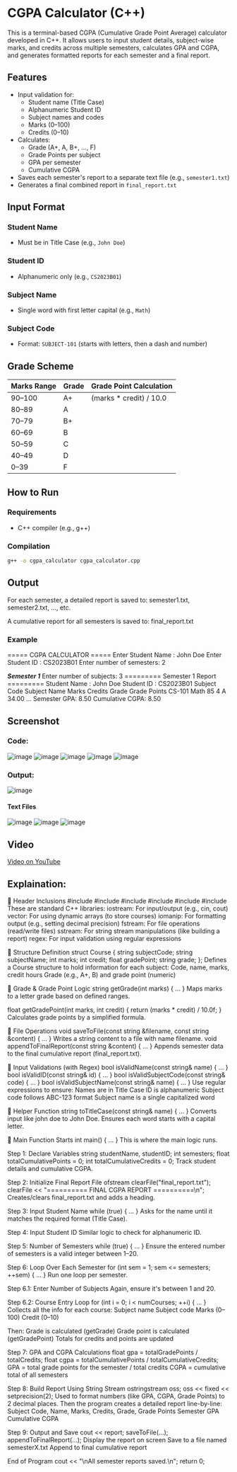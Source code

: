 # CGPA Calculator (C++)

This is a terminal-based CGPA (Cumulative Grade Point Average) calculator developed in C++. It allows users to input student details, subject-wise marks, and credits across multiple semesters, calculates GPA and CGPA, and generates formatted reports for each semester and a final report.

## Features

- Input validation for:
  - Student name (Title Case)
  - Alphanumeric Student ID
  - Subject names and codes
  - Marks (0–100)
  - Credits (0–10)
- Calculates:
  - Grade (A+, A, B+, ..., F)
  - Grade Points per subject
  - GPA per semester
  - Cumulative CGPA
- Saves each semester's report to a separate text file (e.g., `semester1.txt`)
- Generates a final combined report in `final_report.txt`

## Input Format

### Student Name

- Must be in Title Case (e.g., `John Doe`)

### Student ID

- Alphanumeric only (e.g., `CS2023B01`)

### Subject Name

- Single word with first letter capital (e.g., `Math`)

### Subject Code

- Format: `SUBJECT-101` (starts with letters, then a dash and number)

## Grade Scheme

| Marks Range | Grade | Grade Point Calculation |
| ----------- | ----- | ----------------------- |
| 90–100     | A+    | (marks * credit) / 10.0 |
| 80–89      | A     |                         |
| 70–79      | B+    |                         |
| 60–69      | B     |                         |
| 50–59      | C     |                         |
| 40–49      | D     |                         |
| 0–39       | F     |                         |

## How to Run

### Requirements

- C++ compiler (e.g., g++)

### Compilation

```bash
g++ -o cgpa_calculator cgpa_calculator.cpp
```
## Output
For each semester, a detailed report is saved to:
semester1.txt, semester2.txt, ..., etc.

A cumulative report for all semesters is saved to:
final_report.txt

### Example
===== CGPA CALCULATOR =====
Enter Student Name : John Doe
Enter Student ID   : CS2023B01
Enter number of semesters: 2

***Semester 1***
Enter number of subjects: 3
========= Semester 1 Report =========
Student Name : John Doe
Student ID   : CS2023B01
Subject Code     Subject Name     Marks   Credits   Grade   Grade Points
CS-101           Math             85      4         A       34.00
...
Semester GPA: 8.50
Cumulative CGPA: 8.50

## Screenshot
### Code:
![image](https://github.com/ashishyadav-1510/CodeAlpha_CGPA_Calculator/blob/main/Screenshot/Screenshot%202025-07-19%20091016.png?raw=true)
![image](https://github.com/ashishyadav-1510/CodeAlpha_CGPA_Calculator/blob/main/Screenshot/Screenshot%202025-07-19%20091047.png?raw=true)
![image](https://github.com/ashishyadav-1510/CodeAlpha_CGPA_Calculator/blob/main/Screenshot/Screenshot%202025-07-19%20091116.png?raw=true)
![image](https://github.com/ashishyadav-1510/CodeAlpha_CGPA_Calculator/blob/main/Screenshot/Screenshot%202025-07-19%20091138.png?raw=true)
![image](https://github.com/ashishyadav-1510/CodeAlpha_CGPA_Calculator/blob/main/Screenshot/Screenshot%202025-07-19%20091152.png?raw=true)

### Output:
![image](https://github.com/ashishyadav-1510/CodeAlpha_CGPA_Calculator/blob/main/Screenshot/Screenshot%202025-07-19%20091348.png?raw=true)
#### Text Files 
![image](https://github.com/ashishyadav-1510/CodeAlpha_CGPA_Calculator/blob/main/Screenshot/Screenshot%202025-07-19%20091359.png?raw=true)
![image](https://github.com/ashishyadav-1510/CodeAlpha_CGPA_Calculator/blob/main/Screenshot/Screenshot%202025-07-19%20091411.png?raw=true)
![image](https://github.com/ashishyadav-1510/CodeAlpha_CGPA_Calculator/blob/main/Screenshot/Screenshot%202025-07-19%20091421.png?raw=true)

## Video

[Video on YouTube]()

## Explaination:

🔹 Header Inclusions
#include <iostream>
#include <vector>
#include <iomanip>
#include <fstream>
#include <sstream>
#include <regex>
These are standard C++ libraries:
iostream: For input/output (e.g., cin, cout)
vector: For using dynamic arrays (to store courses)
iomanip: For formatting output (e.g., setting decimal precision)
fstream: For file operations (read/write files)
sstream: For string stream manipulations (like building a report)
regex: For input validation using regular expressions

🔹 Structure Definition
struct Course {
    string subjectCode;
    string subjectName;
    int marks;
    int credit;
    float gradePoint;
    string grade;
};
Defines a Course structure to hold information for each subject:
Code, name, marks, credit hours
Grade (e.g., A+, B) and grade point (numeric)

🔹 Grade & Grade Point Logic
string getGrade(int marks) {
    ...
}
Maps marks to a letter grade based on defined ranges.

float getGradePoint(int marks, int credit) {
    return (marks * credit) / 10.0f;
}
Calculates grade points by a simplified formula.

🔹 File Operations
void saveToFile(const string &filename, const string &content) { ... }
Writes a string content to a file with name filename.
void appendToFinalReport(const string &content) { ... }
Appends semester data to the final cumulative report (final_report.txt).

🔹 Input Validations (with Regex)
bool isValidName(const string& name) { ... }
bool isValidID(const string& id) { ... }
bool isValidSubjectCode(const string& code) { ... }
bool isValidSubjectName(const string& name) { ... }
Use regular expressions to ensure:
Names are in Title Case
ID is alphanumeric
Subject code follows ABC-123 format
Subject name is a single capitalized word

🔹 Helper Function
string toTitleCase(const string& name) {
    ...
}
Converts input like john doe to John Doe. Ensures each word starts with a capital letter.

🔹 Main Function Starts
int main() {
    ...
}
This is where the main logic runs.

Step 1: Declare Variables
string studentName, studentID;
int semesters;
float totalCumulativePoints = 0;
int totalCumulativeCredits = 0;
Track student details and cumulative CGPA.

Step 2: Initialize Final Report File
ofstream clearFile("final_report.txt");
clearFile << "========== FINAL CGPA REPORT ==========\n";
Creates/clears final_report.txt and adds a heading.

Step 3: Input Student Name
while (true) {
    ...
}
Asks for the name until it matches the required format (Title Case).

Step 4: Input Student ID
Similar logic to check for alphanumeric ID.

Step 5: Number of Semesters
while (true) {
    ...
}
Ensure the entered number of semesters is a valid integer between 1–20.

Step 6: Loop Over Each Semester
for (int sem = 1; sem <= semesters; ++sem) {
    ...
}
Run one loop per semester.

Step 6.1: Enter Number of Subjects
Again, ensure it's between 1 and 20.

Step 6.2: Course Entry Loop
for (int i = 0; i < numCourses; ++i) {
    ...
}
Collects all the info for each course:
Subject name
Subject code
Marks (0–100)
Credit (0–10)

Then:
Grade is calculated (getGrade)
Grade point is calculated (getGradePoint)
Totals for credits and points are updated

Step 7: GPA and CGPA Calculations
float gpa = totalGradePoints / totalCredits;
float cgpa = totalCumulativePoints / totalCumulativeCredits;
GPA = total grade points for the semester / total credits
CGPA = cumulative total of all semesters

Step 8: Build Report Using String Stream
ostringstream oss;
oss << fixed << setprecision(2);
Used to format numbers (like GPA, CGPA, Grade Points) to 2 decimal places.
Then the program creates a detailed report line-by-line:
Subject Code, Name, Marks, Credits, Grade, Grade Points
Semester GPA
Cumulative CGPA

Step 9: Output and Save
cout << report;
saveToFile(...);
appendToFinalReport(...);
Display the report on screen
Save to a file named semesterX.txt
Append to final cumulative report

End of Program
cout << "\nAll semester reports saved.\n";
return 0;

